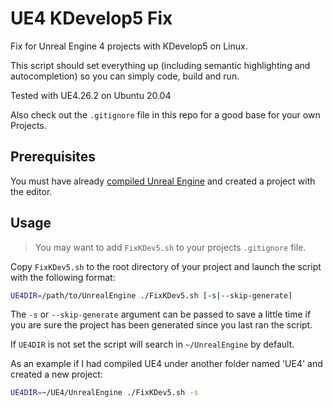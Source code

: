 # UE4 KDevelop5 Fix

Fix for Unreal Engine 4 projects with KDevelop5 on Linux.

This script should set everything up (including semantic highlighting and autocompletion) so you can simply code, build and run.

Tested with UE4.26.2 on Ubuntu 20.04

Also check out the `.gitignore` file in this repo for a good base for your own Projects.

## Prerequisites

You must have already [compiled Unreal Engine](https://docs.unrealengine.com/en-US/SharingAndReleasing/Linux/BeginnerLinuxDeveloper/SettingUpAnUnrealWorkflow/index.html) and created a project with the editor.

## Usage

> You may want to add `FixKDev5.sh` to your projects `.gitignore` file.

Copy `FixKDev5.sh` to the root directory of your project and launch the script with the following format:

```bash
UE4DIR=/path/to/UnrealEngine ./FixKDev5.sh [-s|--skip-generate]
```

The `-s` or `--skip-generate` argument can be passed to save a little time if you are sure the project has been generated since you last ran the script.

If `UE4DIR` is not set the script will search in `~/UnrealEngine` by default.

As an example if I had compiled UE4 under another folder named 'UE4' and created a new project:

```bash
UE4DIR=~/UE4/UnrealEngine ./FixKDev5.sh -s
```
